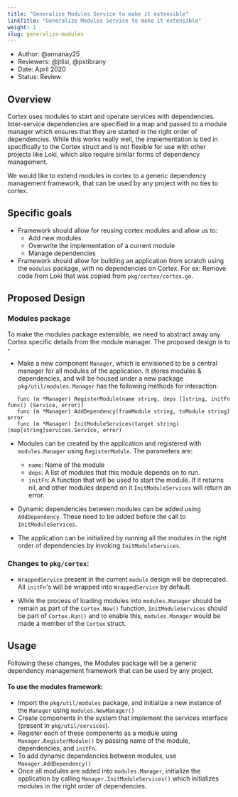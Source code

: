 ```yaml
---
title: "Generalize Modules Service to make it extensible"
linkTitle: "Generalize Modules Service to make it extensible"
weight: 1
slug: generalize-modules
---
```


- Author: @annanay25
- Reviewers: @jtlisi, @pstibrany
- Date: April 2020
- Status: Review

## Overview

Cortex uses modules to start and operate services with dependencies. Inter-service dependencies are specified in a map and passed to a module manager which ensures that they are started in the right order of dependencies. While this works really well, the implementation is tied in specifically to the Cortex struct and is not flexible for use with other projects like Loki, which also require similar forms of dependency management.

We would like to extend modules in cortex to a generic dependency management framework, that can be used by any project with no ties to cortex.

## Specific goals

- Framework should allow for reusing cortex modules and allow us to:
  - Add new modules
  - Overwrite the implementation of a current module
  - Manage dependencies
- Framework should allow for building an application from scratch using the `modules` package, with no dependencies on Cortex. For ex: Remove code from Loki that was copied from `pkg/cortex/cortex.go`.


## Proposed Design

### Modules package

To make the modules package extensible, we need to abstract away any Cortex specific details from the module manager. The proposed design is to -

- Make a new component `Manager`, which is envisioned to be a central manager for all modules of the application. It stores modules & dependencies, and will be housed under a new package `pkg/util/modules`. `Manager` has the following methods for interaction:
```
   func (m *Manager) RegisterModule(name string, deps []string, initFn func() (Service, error))
   func (m *Manager) AddDependency(fromModule string, toModule string) error
   func (m *Manager) InitModuleServices(target string) (map[string]services.Service, error)
```

- Modules can be created by the application and registered with `modules.Manager` using `RegisterModule`. The parameters are:
  - `name`: Name of the module
  - `deps`: A list of modules that this module depends on to run.
  - `initFn`: A function that will be used to start the module. If it returns nil, and other modules depend on it `InitModuleServices` will return an error.

- Dynamic dependencies between modules can be added using `AddDependency`. These need to be added before the call to `InitModuleServices`.

- The application can be initialized by running all the modules in the right order of dependencies by invoking `InitModuleServices`.


### Changes to `pkg/cortex`:
- `WrappedService` present in the current `module` design will be deprecated. All `initFn`'s will be wrapped into `WrappedService` by default.

- While the process of loading modules into `modules.Manager` should be remain as part of the `Cortex.New()` function, `InitModuleServices` should be part of `Cortex.Run()` and to enable this, `modules.Manager` would be made a member of the `Cortex` struct.


## Usage

Following these changes, the Modules package will be a generic dependency management framework that can be used by any project.

#### To use the modules framework:
- Import the `pkg/util/modules` package, and initialize a new instance of the `Manager` using `modules.NewManager()`
- Create components in the system that implement the services interface (present in `pkg/util/services`).
- Register each of these components as a module using `Manager.RegisterModule()` by passing name of the module, dependencies, and `initFn`.
- To add dynamic dependencies between modules, use `Manager.AddDependency()`
- Once all modules are added into `modules.Manager`, initialize the application by calling `Manager.InitModuleServices()` which initializes modules in the right order of dependencies.
